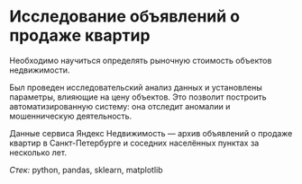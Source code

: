 # Исследование объявлений о продаже квартир

Необходимо научиться определять рыночную стоимость объектов недвижимости. 

Был проведен исследовательский анализ данных и установлены параметры, влияющие на цену объектов. Это позволит построить автоматизированную систему: она отследит аномалии и мошенническую деятельность.

Данные сервиса Яндекс Недвижимость — архив объявлений о продаже квартир в Санкт-Петербурге и соседних населённых пунктах за несколько лет. 

*Стек:* python, pandas, sklearn, matplotlib

